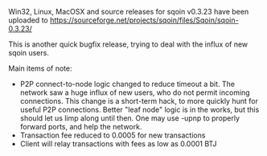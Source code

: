 Win32, Linux, MacOSX and source releases for sqoin v0.3.23 have been uploaded to
https://sourceforge.net/projects/sqoin/files/Sqoin/sqoin-0.3.23/

This is another quick bugfix release, trying to deal with the influx of new sqoin users.

Main items of note:

* P2P connect-to-node logic changed to reduce timeout a bit.  The network saw a huge influx of new users, who do not permit incoming connections.  This change is a short-term hack, to more quickly hunt for useful P2P connections.  Better "leaf node" logic is in the works, but this should let us limp along until then.  One may use -upnp to properly forward ports, and help the network.
* Transaction fee reduced to 0.0005 for new transactions
* Client will relay transactions with fees as low as 0.0001 BTJ
